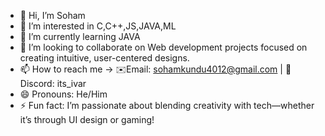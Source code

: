 - 👋 Hi, I’m Soham
- 👀 I’m interested in C,C++,JS,JAVA,ML
- 🌱 I’m currently learning JAVA
- 💞️ I’m looking to collaborate on Web development projects focused on creating intuitive, user-centered designs.
- 📫 How to reach me -> ✉️Email: sohamkundu4012@gmail.com | 💬Discord: its_ivar
- 😄 Pronouns: He/Him
- ⚡ Fun fact: I’m passionate about blending creativity with tech—whether it’s through UI design or gaming!
